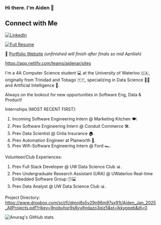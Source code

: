 ### Hi there. I'm Aiden 👋 

## Connect with Me
[![LinkedIn](https://img.shields.io/badge/LinkedIn-Profile-blue?style=for-the-badge)](https://www.linkedin.com/in/aiden-ramgoolam-34598a23a/)

[![Full Resume](https://img.shields.io/badge/Resume-View-brightgreen?style=for-the-badge)](https://www.dropbox.com/scl/fi/10uqycvmgqo6k2psfxk6k/Aiden_Ramgoolam_Jan_2025_Resume-_ALL_Exp.pdf?rlkey=u2yozofgz0mwchcv7s37fonnv&dl=0)

🔗 [Portfolio Website](https://aidenramgoolam.netlify.app/) *(unfinished will finish after finals so mid Aprilish)*

https://app.netlify.com/teams/aidenar/sites


I'm a 4A Computer Science student 💻 at the University of Waterloo 🇨🇦, originally from Trinidad and Tobago 🇹🇹, specializing in Data Science 👨‍💻 and Artificial Intelligence 🤖. 

Always on the lookout for new opportunities in Software Eng, Data & Product!


Internships (MOST RECENT FIRST):
1. Incoming Software Engineering Intern @ Marketing Kitchen 🍽️.
2. Prev Software Engineering Intern @ Conduit Commerce 🛠️.
3. Prev Data Scientist @ Onlia Insurance 🏠.
4. Prev Automation Engineer at Planworth 📜.
5. Prev Wifi-Software Engineering Intern @ Ford 🏎️.

Volunteer/Club Experiences:
1. Prev Full Stack Developer @ UW Data Science Club 📊.
2. Prev Undergraduate Research Assistant (URA) @ UWaterloo Real-time Embedded Software Group 🕒💻 
3. Prev Data Analyst @ UW Data Science Club 📊.


Project Directory:
https://www.dropbox.com/scl/fi/dmoj8s5v29n96m97sx91t/Aiden_Jan_2025_AllProjects.pdf?rlkey=9nobyhor9s8yvlhrdazo3qjz5&st=lkkyppeb&dl=0


![Anurag's GitHub stats](https://github-readme-stats.vercel.app/api?username=AidenAR&hide=contribs,prs,issues,stars&hide_rank=true)
